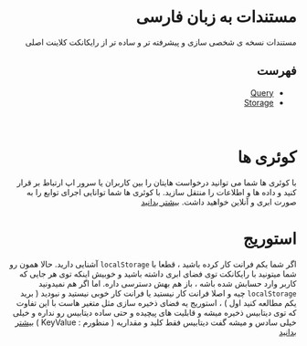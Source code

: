 <div dir="rtl">

# مستندات به زبان فارسی
مستندات نسخه ی شخصی سازی و پیشرفته تر و ساده تر از رایکانکت کلاینت اصلی

## فهرست
- [Query](./query.md)
- [Storage](./storage.md)

<br>

# کوئری ها
با کوئری ها شما می توانید درخواست هایتان را بین کاربران یا سرور اپ ارتباط بر قرار کنید و داده ها و اطلاعات را منتقل سازید. با کوئری ها شما توانایی اجرای توابع را به صورت ابری و آنلاین خواهید داشت. [بیشتر بدانید](./query.md)

# استوریج
اگر شما یکم فرانت کار کرده باشید ، قطعا با `localStorage` آشنایی دارید. حالا همون رو شما میتونید با رایکانکت توی فضای ابری داشته باشید و خوبیش اینکه توی هر جایی که کاربر وارد حسابش شده باشه ، باز هم بهش دسترسی داره. اما اگر هم نمیدونید `localStorage` چیه و اصلا فرانت کار نیستید یا فرانت کار خوبی نیستید و نبودید ( برید یکم مطالعه کنید اول ) ، استوریج یه فضای ذخیره سازی مثل متغیر هاست با این تفاوت که توی دیتابیس ذخیره میشه و قابلیت های پیچیده و حتی ساده دیتابیس رو نداره و خیلی خیلی سادس و میشه گفت دیتابیس فقط کلید و مقداریه ( منظورم : KeyValue ) [بیشتر بدانید](./storage.md)
</div>